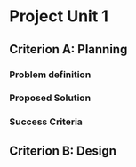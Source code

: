 # Project Unit 1

## Criterion A: Planning

### Problem definition

### Proposed Solution

### Success Criteria

## Criterion B: Design
